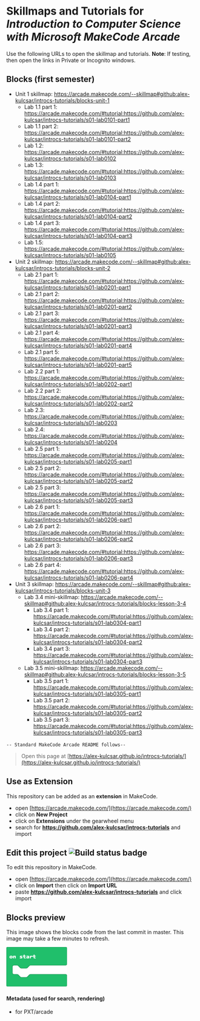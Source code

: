 # Skillmaps and Tutorials for *Introduction to Computer Science with Microsoft MakeCode Arcade*

Use the following URLs to open the skillmap and tutorials.
**Note**: If testing, then open the links in Private or Incognito windows.

## Blocks (first semester)

- Unit 1 skillmap: <https://arcade.makecode.com/--skillmap#github:alex-kulcsar/introcs-tutorials/blocks-unit-1>
    - Lab 1.1 part 1: <https://arcade.makecode.com/#tutorial:https://github.com/alex-kulcsar/introcs-tutorials/s01-lab0101-part1>
    - Lab 1.1 part 2: <https://arcade.makecode.com/#tutorial:https://github.com/alex-kulcsar/introcs-tutorials/s01-lab0101-part2>
    - Lab 1.2: <https://arcade.makecode.com/#tutorial:https://github.com/alex-kulcsar/introcs-tutorials/s01-lab0102>
    - Lab 1.3: <https://arcade.makecode.com/#tutorial:https://github.com/alex-kulcsar/introcs-tutorials/s01-lab0103>
    - Lab 1.4 part 1: <https://arcade.makecode.com/#tutorial:https://github.com/alex-kulcsar/introcs-tutorials/s01-lab0104-part1>
    - Lab 1.4 part 2: <https://arcade.makecode.com/#tutorial:https://github.com/alex-kulcsar/introcs-tutorials/s01-lab0104-part2>
    - Lab 1.4 part 3: <https://arcade.makecode.com/#tutorial:https://github.com/alex-kulcsar/introcs-tutorials/s01-lab0104-part3>
    - Lab 1.5: <https://arcade.makecode.com/#tutorial:https://github.com/alex-kulcsar/introcs-tutorials/s01-lab0105>
- Unit 2 skillmap: <https://arcade.makecode.com/--skillmap#github:alex-kulcsar/introcs-tutorials/blocks-unit-2>
    - Lab 2.1 part 1: <https://arcade.makecode.com/#tutorial:https://github.com/alex-kulcsar/introcs-tutorials/s01-lab0201-part1>
    - Lab 2.1 part 2: <https://arcade.makecode.com/#tutorial:https://github.com/alex-kulcsar/introcs-tutorials/s01-lab0201-part2>
    - Lab 2.1 part 3: <https://arcade.makecode.com/#tutorial:https://github.com/alex-kulcsar/introcs-tutorials/s01-lab0201-part3>
    - Lab 2.1 part 4: <https://arcade.makecode.com/#tutorial:https://github.com/alex-kulcsar/introcs-tutorials/s01-lab0201-part4>
    - Lab 2.1 part 5: <https://arcade.makecode.com/#tutorial:https://github.com/alex-kulcsar/introcs-tutorials/s01-lab0201-part5>
    - Lab 2.2 part 1: <https://arcade.makecode.com/#tutorial:https://github.com/alex-kulcsar/introcs-tutorials/s01-lab0202-part1>
    - Lab 2.2 part 2: <https://arcade.makecode.com/#tutorial:https://github.com/alex-kulcsar/introcs-tutorials/s01-lab0202-part2>
    - Lab 2.3: <https://arcade.makecode.com/#tutorial:https://github.com/alex-kulcsar/introcs-tutorials/s01-lab0203>
    - Lab 2.4: <https://arcade.makecode.com/#tutorial:https://github.com/alex-kulcsar/introcs-tutorials/s01-lab0204>
    - Lab 2.5 part 1: <https://arcade.makecode.com/#tutorial:https://github.com/alex-kulcsar/introcs-tutorials/s01-lab0205-part1>
    - Lab 2.5 part 2: <https://arcade.makecode.com/#tutorial:https://github.com/alex-kulcsar/introcs-tutorials/s01-lab0205-part2>
    - Lab 2.5 part 3: <https://arcade.makecode.com/#tutorial:https://github.com/alex-kulcsar/introcs-tutorials/s01-lab0205-part3>
    - Lab 2.6 part 1: <https://arcade.makecode.com/#tutorial:https://github.com/alex-kulcsar/introcs-tutorials/s01-lab0206-part1>
    - Lab 2.6 part 2: <https://arcade.makecode.com/#tutorial:https://github.com/alex-kulcsar/introcs-tutorials/s01-lab0206-part2>
    - Lab 2.6 part 3: <https://arcade.makecode.com/#tutorial:https://github.com/alex-kulcsar/introcs-tutorials/s01-lab0206-part3>
    - Lab 2.6 part 4: <https://arcade.makecode.com/#tutorial:https://github.com/alex-kulcsar/introcs-tutorials/s01-lab0206-part4>
- Unit 3 skillmap: <https://arcade.makecode.com/--skillmap#github:alex-kulcsar/introcs-tutorials/blocks-unit-3>
    - Lab 3.4 mini-skillmap: <https://arcade.makecode.com/--skillmap#github:alex-kulcsar/introcs-tutorials/blocks-lesson-3-4>
        - Lab 3.4 part 1: <https://arcade.makecode.com/#tutorial:https://github.com/alex-kulcsar/introcs-tutorials/s01-lab0304-part1>
        - Lab 3.4 part 2: <https://arcade.makecode.com/#tutorial:https://github.com/alex-kulcsar/introcs-tutorials/s01-lab0304-part2>
        - Lab 3.4 part 3: <https://arcade.makecode.com/#tutorial:https://github.com/alex-kulcsar/introcs-tutorials/s01-lab0304-part3>
    - Lab 3.5 mini-skillmap: <https://arcade.makecode.com/--skillmap#github:alex-kulcsar/introcs-tutorials/blocks-lesson-3-5>
        - Lab 3.5 part 1: <https://arcade.makecode.com/#tutorial:https://github.com/alex-kulcsar/introcs-tutorials/s01-lab0305-part1>
        - Lab 3.5 part 2: <https://arcade.makecode.com/#tutorial:https://github.com/alex-kulcsar/introcs-tutorials/s01-lab0305-part2>
        - Lab 3.5 part 3: <https://arcade.makecode.com/#tutorial:https://github.com/alex-kulcsar/introcs-tutorials/s01-lab0305-part3>

`-- Standard MakeCode Arcade README follows--`

> Open this page at [https://alex-kulcsar.github.io/introcs-tutorials/](https://alex-kulcsar.github.io/introcs-tutorials/)

## Use as Extension

This repository can be added as an **extension** in MakeCode.

* open [https://arcade.makecode.com/](https://arcade.makecode.com/)
* click on **New Project**
* click on **Extensions** under the gearwheel menu
* search for **https://github.com/alex-kulcsar/introcs-tutorials** and import

## Edit this project ![Build status badge](https://github.com/alex-kulcsar/introcs-tutorials/workflows/MakeCode/badge.svg)

To edit this repository in MakeCode.

* open [https://arcade.makecode.com/](https://arcade.makecode.com/)
* click on **Import** then click on **Import URL**
* paste **https://github.com/alex-kulcsar/introcs-tutorials** and click import

## Blocks preview

This image shows the blocks code from the last commit in master.
This image may take a few minutes to refresh.

![A rendered view of the blocks](https://github.com/alex-kulcsar/introcs-tutorials/raw/master/.github/makecode/blocks.png)

#### Metadata (used for search, rendering)

* for PXT/arcade
<script src="https://makecode.com/gh-pages-embed.js"></script><script>makeCodeRender("{{ site.makecode.home_url }}", "{{ site.github.owner_name }}/{{ site.github.repository_name }}");</script>
